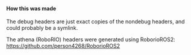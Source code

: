 #### How this was made

The debug headers are just exact copies of the nondebug headers, and could probably be a symlink. 

The athena (RoboRIO) headers were generated using RoborioROS2: https://github.com/person4268/RoborioROS2